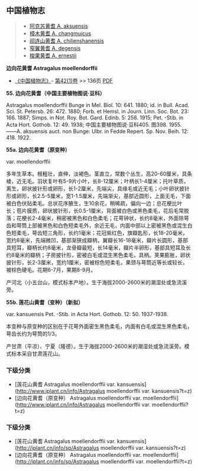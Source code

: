 

## 中国植物志

> * [阿克苏黄耆  A.  aksuensis](Astragalus-aksuensis-阿克苏黄耆.md)
> * [樟木黄耆  A.  changmuicus](Astragalus-changmuicus-樟木黄耆.md)
> * [祁连山黄耆  A.  chilienshanensis](Astragalus-chilienshanensis-祁连山黄耆.md)
> * [窄翼黄耆  A.  degensis](Astragalus-degensis-窄翼黄耆.md)
> * [梭果黄耆  A.  ernestii](Astragalus-ernestii-梭果黄耆.md)

**边向花黄耆 Astragalus moellendorffii**

* [《中国植物志》](http://www.iplant.cn/frps)- [第42(1)卷](http://www.iplant.cn/frps/vol/42(1)) >> 136页 [PDF](http://www.iplant.cn/frps/pdf/42(1)/136.pdf)

**55. 边向花黄耆（中国主要植物图说·豆科）**

Astragalus moellendorffii Bunge in Mel. Biol. 10: 641. 1880; id. in Bull. Acad. Sci. St. Petersb. 26: 472. 1880; Forb. et Hemsl. in Journ. Linn. Soc. Bot. 23: 166. 1887; Simps. in Not. Roy. Bot. Gard. Edinb. 5: 258. 1915; Pet. -Stib. in Acta Hort. Gothob. 12: 49. 1938; 中国主要植物图说·豆科405. 图398. 1955. ——A. aksuensis auct. non Bunge: Ulbr. in Fedde Repert. Sp. Nov. Beih. 12: 418. 1922.

**55a. 边向花黄耆（原变种）**

var. moellendorffii

多年生草本。根粗壮，直伸，淡褐色。茎直立，常数个丛生，高20-60厘米，具条棱，近无毛。羽状复叶有5-9片小叶，长8-12厘米；叶柄长1-4厘米；托叶草质，离生，卵状披针形或卵形，长1-2厘米，先端尖，具缘毛或近无毛；小叶卵状披针形或卵形，长2.5-5厘米，宽1-1.5厘米，先端渐尖，基部近圆形，上面无毛，下面被白色伏贴柔毛。总状花序腋生，生10余花，稍稀疏，偏向一边；总花梗比叶长；苞片膜质，卵状披针形，长0.5-1厘米，背面被白色或黑色柔毛，花后毛常脱落；花梗长2-4毫米，稍密被黑色和白色柔毛；花萼钟状，长约8毫米，外面除萼齿和萼筒上部被黑色和白色短柔毛外，余近无毛，内面中部以上密被黑色或混生白色短柔毛，萼齿短三角形，长约1毫米；花冠紫红色，旗瓣匙形，长18-20毫米，宽约8毫米，先端微凹，基部渐狭成瓣柄，翼瓣长16-18毫米，瓣片长圆形，基部具短耳，瓣柄长约8毫米，龙骨瓣最短，长14毫米，瓣片半卵形，基部具短耳及长约8毫米的瓣柄；子房披针形，密被白毛或混生黑色柔毛，具柄。荚果膨胀，卵状披针形，长2-3厘米，宽约1厘米，密被棕色短柔毛，果颈与萼筒近等长或较长，被棕色硬毛。花期6-7月，果期8-9月。

产河北（小五台山，模式标本产地）。生于海拔2000-2600米的潮湿处或急流溪旁。

**55b. 莲花山黄耆（变种）（新拟）**

var. kansuensis Pet. -Stib. in Acta Hort. Gothob. 12: 50. 1937-1938.

本变种与原变种的区别在于花萼外面密生黑色柔毛，内面有白毛或混生黑色柔毛，萼齿长约为萼筒的1/3。

产甘肃（平凉）、宁夏（隆德）。生于海拔2000-2600米的潮湿处或急流溪旁。模式标本采自甘肃莲花山。

### 下级分类
* [莲花山黄耆  Astragalus moellendorffii var. kansuensis](http://www.iplant.cn/info/Astragalus moellendorffii var. kansuensis?t=z)
* [边向花黄耆（原变种）  Astragalus moellendorffii var. moellendorffii](http://www.iplant.cn/info/Astragalus moellendorffii var. moellendorffii?t=z)

### 下级分类
* [莲花山黄耆  Astragalus moellendorffii var. kansuensis](http://iplant.cn/info/sp/Astragalus moellendorffii var. kansuensis?t=z)
* [边向花黄耆（原变种）  Astragalus moellendorffii var. moellendorffii](http://iplant.cn/info/sp/Astragalus moellendorffii var. moellendorffii?t=z)
